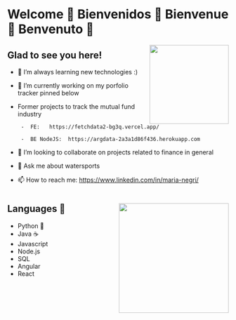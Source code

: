 # Welcome 👋 Bienvenidos 👋 Bienvenue 👋  Benvenuto 👋

<img height="180em"  align="right" src="https://github-readme-stats.vercel.app/api?username=MABYY&show_icons=true&hide_border=true&&count_private=true&include_all_commits=true" />

## Glad to see you here!

- 🔭 I’m always learning new technologies :)
  
- 🌱 I’m currently working on my porfolio tracker pinned below
  
- Former projects to track the mutual fund industry

       -  FE:   https://fetchdata2-bg3q.vercel.app/

       -  BE NodeJS:  https://argdata-2a3a1d86f436.herokuapp.com
       
- 👯 I’m looking to collaborate on projects related to finance in general
- 💬 Ask me about watersports
- 📫 How to reach me: https://www.linkedin.com/in/maria-negri/



#
<img align="right" height="250em" src="https://www.wikihow.com/images/thumb/8/8c/Daydream-Step-5.jpg/v4-460px-Daydream-Step-5.jpg.webp" />

## Languages  	:robot:
- Python  :snake:
- Java ☕
- Javascript
- Node.js
- SQL
- Angular
- React

<!--



-->

